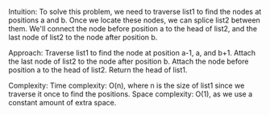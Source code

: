 ​Intuition:
To solve this problem, we need to traverse list1 to find the nodes at positions a and b. Once we locate these nodes, we can splice list2 between them. We'll connect the node before position a to the head of list2, and the last node of list2 to the node after position b.

Approach:
Traverse list1 to find the node at position a-1, a, and b+1.
Attach the last node of list2 to the node after position b.
Attach the node before position a to the head of list2.
Return the head of list1.

Complexity:
Time complexity: O(n), where n is the size of list1 since we traverse it once to find the positions.
Space complexity: O(1), as we use a constant amount of extra space.
